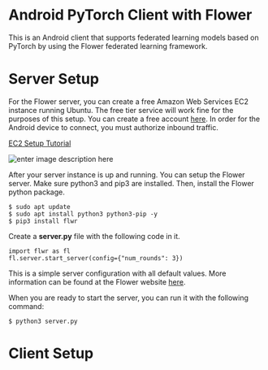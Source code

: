 # Android PyTorch Client with Flower

This is an Android client that supports federated learning models based on PyTorch by using the Flower federated learning framework. 

# Server Setup

For the Flower server, you can create a free Amazon Web Services EC2 instance running Ubuntu. The free tier service will work fine for the purposes of this setup. You can create a free account [here](https://portal.aws.amazon.com/billing/signup#/start). In order for the Android device to connect, you must authorize inbound traffic. 

[EC2 Setup Tutorial](https://docs.aws.amazon.com/efs/latest/ug/gs-step-one-create-ec2-resources.html)

![enter image description here](https://i.ibb.co/gJBRBvX/Screenshot-2021-07-12-233945.png)

After your server instance is up and running. You can setup the Flower server. Make sure python3 and pip3 are installed. Then, install the Flower python package.

    $ sudo apt update
    $ sudo apt install python3 python3-pip -y
    $ pip3 install flwr

Create a <span><strong>server.py</strong></span> file with the following code in it.

    import flwr as fl
    fl.server.start_server(config={"num_rounds": 3})

This is a simple server configuration with all default values. More information can be found at the Flower website [here](https://flower.dev/docs/quickstart_pytorch.html#flower-server). 

When you are ready to start the server, you can run it with the following command:

    $ python3 server.py

# Client Setup


